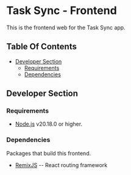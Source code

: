# Task Sync - Frontend

This is the frontend web for the Task Sync app.

## Table Of Contents

- [Developer Section](#developer-section)
  - [Requirements](#requirements)
  - [Dependencies](#dependencies)

## Developer Section

### Requirements

- [Node.js](https://nodejs.org/) v20.18.0 or higher.

### Dependencies

Packages that build this frontend.

[remixjs]: https://remix.run/docs

- [RemixJS][remixjs] -- React routing framework
